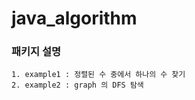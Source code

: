 # java_algorithm

### 패키지 설명

```
1. example1 : 정렬된 수 중에서 하나의 수 찾기
2. example2 : graph 의 DFS 탐색
```
